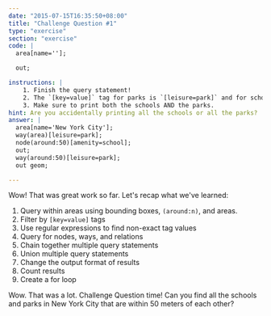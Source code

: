 ```yaml
---
date: "2015-07-15T16:35:50+08:00"
title: "Challenge Question #1"
type: "exercise"
section: "exercise"
code: |
  area[name=''];

  out;

instructions: |
    1. Finish the query statement!
    2. The `[key=value]` tag for parks is `[leisure=park]` and for schools is `[amenity=school]`
    3. Make sure to print both the schools AND the parks.
hint: Are you accidentally printing all the schools or all the parks?
answer: |
  area[name='New York City'];
  way(area)[leisure=park];
  node(around:50)[amenity=school];
  out;
  way(around:50)[leisure=park];
  out geom;

---
```


Wow! That was great work so far. Let's recap what we've learned:

1. Query within areas using bounding boxes, `(around:n)`, and areas.
2. Filter by `[key=value]` tags
3. Use regular expressions to find non-exact tag values
4. Query for nodes, ways, and relations
5. Chain together multiple query statements
6. Union multiple query statements
7. Change the output format of results
8. Count results
9. Create a for loop

Wow. That was a lot. Challenge Question time! Can you find all the schools and parks in New York City that are within 50 meters of each other?
